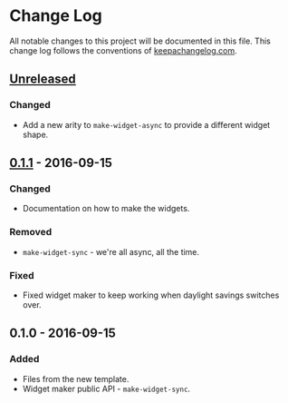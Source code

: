# Change Log
All notable changes to this project will be documented in this file. This change log follows the conventions of [keepachangelog.com](http://keepachangelog.com/).

## [Unreleased]
### Changed
- Add a new arity to `make-widget-async` to provide a different widget shape.

## [0.1.1] - 2016-09-15
### Changed
- Documentation on how to make the widgets.

### Removed
- `make-widget-sync` - we're all async, all the time.

### Fixed
- Fixed widget maker to keep working when daylight savings switches over.

## 0.1.0 - 2016-09-15
### Added
- Files from the new template.
- Widget maker public API - `make-widget-sync`.

[Unreleased]: https://github.com/your-name/contact-us-lambda-demo/compare/0.1.1...HEAD
[0.1.1]: https://github.com/your-name/contact-us-lambda-demo/compare/0.1.0...0.1.1
